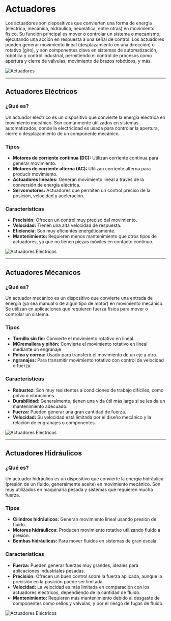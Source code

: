 # Actuadores

Los actuadores son dispositivos que convierten una forma de energía (eléctrica, mecánica, hidráulica, neumática, entre otras) en movimiento físico. Su función principal es mover o controlar un sistema o mecanismo, ejecutando una acción en respuesta a una señal de control. Los actuadores pueden generar movimiento lineal (desplazamiento en una dirección) o rotativo (giro), y son componentes clave en sistemas de automatización, robótica y control industrial, permitiendo el control de procesos como apertura y cierre de válvulas, movimiento de brazos robóticos, y más.

![Actuadores](https://roboticoss.com/wp-content/uploads/2023/04/Actuadores-para-robotica-1.webp "Actuadores")

---

## Actuadores Eléctricos
### ¿Qué es?
Un actuador eléctrico es un dispositivo que convierte la energía eléctrica en movimiento mecánico. Son comúnmente utilizados en sistemas automatizados, donde la electricidad es usada para controlar la apertura, cierre o desplazamiento de un componente mecánico.

### Tipos
- **Motores de corriente continua (DC):** Utilizan corriente continua para generar movimiento.
- **Motores de corriente alterna (AC):** Utilizan corriente alterna para producir movimiento.
- **Actuadores lineales:** Generan movimiento lineal a través de la conversión de energía eléctrica.
- **Servomotores:** Actuadores que permiten un control preciso de la posición, velocidad y aceleración.

### Características
- **Precisión:** Ofrecen un control muy preciso del movimiento.
- **Velocidad:** Tienen una alta velocidad de respuesta.
- **Eficiencia:** Son muy eficientes energéticamente.
- **Mantenimiento:** Requieren menos mantenimiento que otros tipos de actuadores, ya que no tienen piezas móviles en contacto continuo.

![Actuadores Eléctricos](https://www.novotecargentina.com/documentos/3/1057_Actuadores-electricos%20.jpg "A. Eléctricos")

---

## Actuadores Mécanicos
### ¿Qué es?
Un actuador mecánico es un dispositivo que convierte una entrada de energía (ya sea manual o de algún tipo de motor) en movimiento mecánico. Se utilizan en aplicaciones que requieren fuerza física para mover o controlar un sistema.

### Tipos
- **Tornillo sin fin:** Convierte el movimiento rotativo en lineal.
- **MCremallera y piñón:** Convierte el movimiento rotativo en lineal mediante un engranaje
- **Polea y correa:** Usado para transferir el movimiento de un eje a otro.
- **ngranajes:** Para transmitir movimiento rotativo con control de velocidad o fuerza.

### Características
- **Robustez:** Son muy resistentes a condiciones de trabajo difíciles, como polvo o vibraciones.
- **Durabilidad:** Generalmente, tienen una vida útil más larga si se les da un mantenimiento adecuado.
- **Fuerza:** Pueden generar una gran cantidad de fuerza.
- **Velocidad:** Su velocidad está limitada por el diseño mecánico y la relación de engranajes o componentes.

![Actuadores Eléctricos](https://img.interempresas.net/FotosArtProductos/P56888.jpg "A. Eléctricos")

---

## Actuadores Hidráulicos

### ¿Qué es?
Un actuador hidráulico es un dispositivo que convierte la energía hidráulica (presión de un fluido, generalmente aceite) en movimiento mecánico. Son muy utilizados en maquinaria pesada y sistemas que requieren mucha fuerza.

### Tipos
- **Cilindros hidráulicos:** Generan movimiento lineal usando presión de fluido.
- **Motores hidráulicos:** Producen movimiento rotativo utilizando fluido a presión.
- **Bombas hidráulicas:** Para mover fluidos en sistemas de gran escala.

### Características
- **Fuerza:** Pueden generar fuerzas muy grandes, ideales para aplicaciones industriales pesadas.
- **Precisión:** Ofrecen un buen control sobre la fuerza aplicada, aunque la precisión en la posición puede ser limitada.
- **Velocidad:** La velocidad es más limitada en comparación con los actuadores eléctricos, dependiendo de la cantidad de fluido.
- **Mantenimiento:** Requieren más mantenimiento debido al desgaste de componentes como sellos y válvulas, y por el riesgo de fugas de fluido.

![Actuadores Eléctricos](https://img.interempresas.net/fotos/2515647.jpeg "A. Eléctricos")